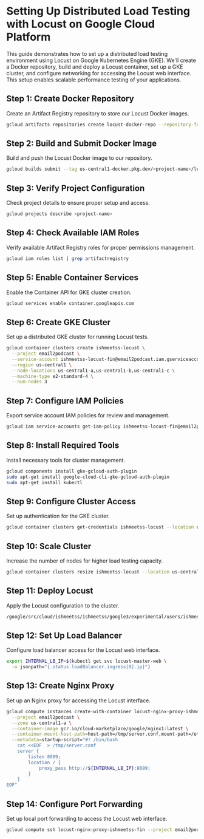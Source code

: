 # Setting Up Distributed Load Testing with Locust on Google Cloud Platform

This guide demonstrates how to set up a distributed load testing environment using Locust on Google Kubernetes Engine (GKE). We'll create a Docker repository, build and deploy a Locust container, set up a GKE cluster, and configure networking for accessing the Locust web interface. This setup enables scalable performance testing of your applications.

## Step 1: Create Docker Repository
Create an Artifact Registry repository to store our Locust Docker images.
```bash
gcloud artifacts repositories create locust-docker-repo --repository-format=docker --location=us-central1 --description="Docker repository for the locust load testing" --project=<project-name>
```

## Step 2: Build and Submit Docker Image
Build and push the Locust Docker image to our repository.
```bash
gcloud builds submit --tag us-central1-docker.pkg.dev/<project-name>/locust-docker-repo/locust-image:LTF
```

## Step 3: Verify Project Configuration
Check project details to ensure proper setup and access.
```bash
gcloud projects describe <project-name>
```

## Step 4: Check Available IAM Roles
Verify available Artifact Registry roles for proper permissions management.
```bash
gcloud iam roles list | grep artifactregistry
```

## Step 5: Enable Container Services
Enable the Container API for GKE cluster creation.
```bash
gcloud services enable container.googleapis.com
```

## Step 6: Create GKE Cluster
Set up a distributed GKE cluster for running Locust tests.
```bash
gcloud container clusters create ishmeetss-locust \
  --project email2podcast \
  --service-account ishmeetss-locust-fin@email2podcast.iam.gserviceaccount.com \
  --region us-central1 \
  --node-locations us-central1-a,us-central1-b,us-central1-c \
  --machine-type e2-standard-4 \
  --num-nodes 3
```

## Step 7: Configure IAM Policies
Export service account IAM policies for review and management.
```bash
gcloud iam service-accounts get-iam-policy ishmeetss-locust-fin@email2podcast.iam.gserviceaccount.com --format json > ~/policy.json
```

## Step 8: Install Required Tools
Install necessary tools for cluster management.
```bash
gcloud components install gke-gcloud-auth-plugin
sudo apt-get install google-cloud-cli-gke-gcloud-auth-plugin
sudo apt-get install kubectl
```

## Step 9: Configure Cluster Access
Set up authentication for the GKE cluster.
```bash
gcloud container clusters get-credentials ishmeetss-locust --location us-central1
```

## Step 10: Scale Cluster
Increase the number of nodes for higher load testing capacity.
```bash
gcloud container clusters resize ishmeetss-locust --location us-central1 --num-nodes=10
```

## Step 11: Deploy Locust
Apply the Locust configuration to the cluster.
```bash
/google/src/cloud/ishmeetss/ishmeetss/google3/experimental/users/ishmeetss/locust/kustomize build manifests/ |kubectl apply -f -
```

## Step 12: Set Up Load Balancer
Configure load balancer access for the Locust web interface.
```bash
export INTERNAL_LB_IP=$(kubectl get svc locust-master-web \
  -o jsonpath="{.status.loadBalancer.ingress[0].ip}")
```

## Step 13: Create Nginx Proxy
Set up an Nginx proxy for accessing the Locust interface.
```bash
gcloud compute instances create-with-container locust-nginx-proxy-ishmeetss-fin \
  --project email2podcast \
  --zone us-central1-a \
  --container-image gcr.io/cloud-marketplace/google/nginx1:latest \
  --container-mount-host-path=host-path=/tmp/server.conf,mount-path=/etc/nginx/conf.d/default.conf \
  --metadata=startup-script="#! /bin/bash
    cat <<EOF  > /tmp/server.conf
    server {
        listen 8089;
        location / {
            proxy_pass http://${INTERNAL_LB_IP}:8089;
        }
    }
EOF"
```

## Step 14: Configure Port Forwarding
Set up local port forwarding to access the Locust web interface.
```bash
gcloud compute ssh locust-nginx-proxy-ishmeetss-fin --project email2podcast --zone us-central1-a -- -NL 8089:localhost:8089
```
